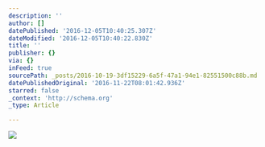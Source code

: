 ```yaml
---
description: ''
author: []
datePublished: '2016-12-05T10:40:25.307Z'
dateModified: '2016-12-05T10:40:22.830Z'
title: ''
publisher: {}
via: {}
inFeed: true
sourcePath: _posts/2016-10-19-3df15229-6a5f-47a1-94e1-82551500c88b.md
datePublishedOriginal: '2016-11-22T08:01:42.936Z'
starred: false
_context: 'http://schema.org'
_type: Article

---
```

![](https://the-grid-user-content.s3-us-west-2.amazonaws.com/842843cf-d9ba-42b6-ae53-5829d4b835b9.jpg)